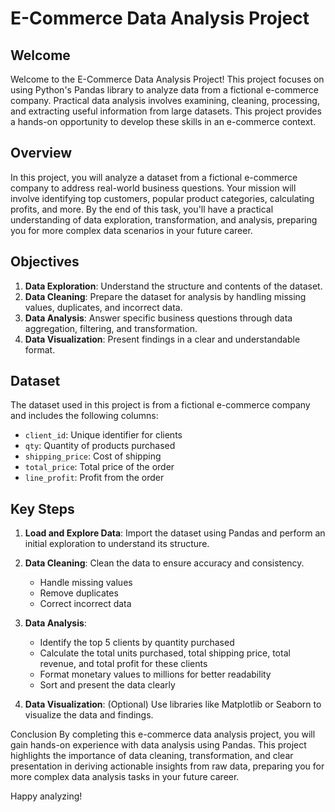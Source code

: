 # E-Commerce Data Analysis Project

## Welcome

Welcome to the E-Commerce Data Analysis Project! This project focuses on using Python's Pandas library to analyze data from a fictional e-commerce company. Practical data analysis involves examining, cleaning, processing, and extracting useful information from large datasets. This project provides a hands-on opportunity to develop these skills in an e-commerce context.

## Overview

In this project, you will analyze a dataset from a fictional e-commerce company to address real-world business questions. Your mission will involve identifying top customers, popular product categories, calculating profits, and more. By the end of this task, you'll have a practical understanding of data exploration, transformation, and analysis, preparing you for more complex data scenarios in your future career.

## Objectives

1. **Data Exploration**: Understand the structure and contents of the dataset.
2. **Data Cleaning**: Prepare the dataset for analysis by handling missing values, duplicates, and incorrect data.
3. **Data Analysis**: Answer specific business questions through data aggregation, filtering, and transformation.
4. **Data Visualization**: Present findings in a clear and understandable format.

## Dataset

The dataset used in this project is from a fictional e-commerce company and includes the following columns:

- `client_id`: Unique identifier for clients
- `qty`: Quantity of products purchased
- `shipping_price`: Cost of shipping
- `total_price`: Total price of the order
- `line_profit`: Profit from the order

## Key Steps

1. **Load and Explore Data**: Import the dataset using Pandas and perform an initial exploration to understand its structure.
   
2. **Data Cleaning**: Clean the data to ensure accuracy and consistency.
   - Handle missing values
   - Remove duplicates
   - Correct incorrect data

3. **Data Analysis**:
   - Identify the top 5 clients by quantity purchased
   - Calculate the total units purchased, total shipping price, total revenue, and total profit for these clients
   - Format monetary values to millions for better readability
   - Sort and present the data clearly

4. **Data Visualization**: (Optional) Use libraries like Matplotlib or Seaborn to visualize the data and findings.

Conclusion
By completing this e-commerce data analysis project, you will gain hands-on experience with data analysis using Pandas. This project highlights the importance of data cleaning, transformation, and clear presentation in deriving actionable insights from raw data, preparing you for more complex data analysis tasks in your future career.

Happy analyzing!
